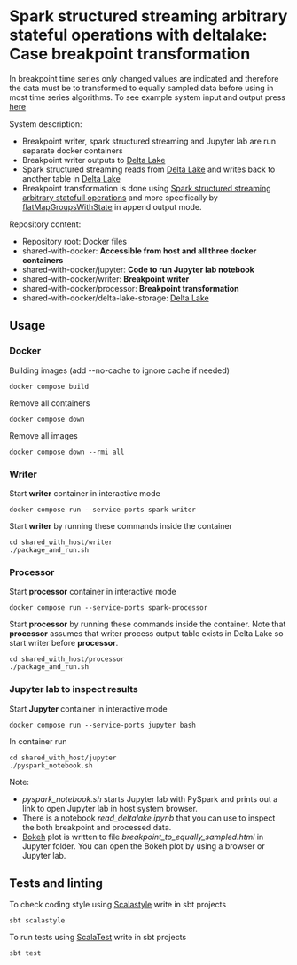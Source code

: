 # Spark structured streaming arbitrary stateful operations with deltalake: <br> Case breakpoint transformation

In breakpoint time series only changed values are indicated and therefore the data must be to transformed to equally sampled data before using in most time series algorithms. To see example system input and output press [here](https://kaskeaja.github.io/spark-stateful-streaming/breakpoint_to_equally_sampled.html) 

System description:
* Breakpoint writer, spark structured streaming and Jupyter lab are run separate docker containers
* Breakpoint writer outputs to [Delta Lake](https://delta.io/)
* Spark structured streaming reads from [Delta Lake](https://delta.io/) and writes back to another table in [Delta Lake](https://delta.io/)
* Breakpoint transformation is done using [Spark structured streaming arbitrary statefull operations](https://spark.apache.org/docs/latest/structured-streaming-programming-guide.html#arbitrary-stateful-operations) and more specifically by [flatMapGroupsWithState](https://jaceklaskowski.gitbooks.io/spark-structured-streaming/content/spark-sql-streaming-KeyValueGroupedDataset-flatMapGroupsWithState.html) in append output mode.

Repository content:
* Repository root: Docker files
* shared-with-docker: **Accessible from host and all three docker containers**
* shared-with-docker/jupyter: **Code to run Jupyter lab notebook**
* shared-with-docker/writer: **Breakpoint writer**
* shared-with-docker/processor: **Breakpoint transformation**
* shared-with-docker/delta-lake-storage: [Delta Lake](https://delta.io/)

## Usage

### Docker
Building images (add --no-cache to ignore cache if needed)
```
docker compose build
```

Remove all containers
```
docker compose down
```

Remove all images
```
docker compose down --rmi all
```

### Writer
Start **writer** container in interactive mode
```
docker compose run --service-ports spark-writer
```

Start **writer** by running these commands inside the container
```
cd shared_with_host/writer
./package_and_run.sh
```

### Processor
Start **processor** container in interactive mode
```
docker compose run --service-ports spark-processor
```

Start **processor** by running these commands inside the container. Note that **processor** assumes that writer process output table exists in Delta Lake so start writer before **processor**.
```
cd shared_with_host/processor
./package_and_run.sh
```

### Jupyter lab to inspect results
Start **Jupyter** container in interactive mode
```
docker compose run --service-ports jupyter bash
```

In container run
```
cd shared_with_host/jupyter
./pyspark_notebook.sh
```

Note:
* *pyspark_notebook.sh* starts Jupyter lab with PySpark and prints out a link to open Jupyter lab in host system browser.
* There is a notebook *read_deltalake.ipynb* that you can use to inspect the both breakpoint and processed data.
* [Bokeh](https://bokeh.org/) plot is written to file *breakpoint_to_equally_sampled.html* in Jupyter folder. You can open the Bokeh plot by using a browser or Jupyter lab.


## Tests and linting

To check coding style using [Scalastyle](http://www.scalastyle.org) write in sbt projects
```
sbt scalastyle
```

To run tests using [ScalaTest](https://www.scalatest.org/) write in sbt projects
```
sbt test
```

